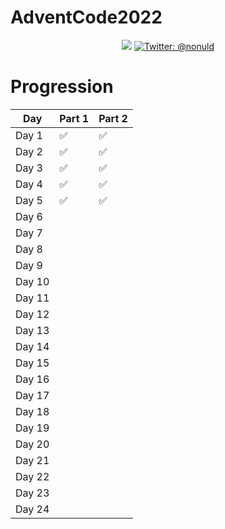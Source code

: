 # AdventCode2022

<p align="center">
    <img src="https://img.shields.io/badge/python-3.9-blue.svg" />
    <a href="https://twitter.com/nonuld">
        <img src="https://img.shields.io/badge/Contact-@nonuld-lightgrey.svg?style=flat" alt="Twitter: @nonuld" />
    </a>
</p>

# Progression

| Day    | Part 1  | Part 2  |
|--------|---------|---------|
| Day 1  |    ✅     |    ✅     |
| Day 2  |    ✅     |    ✅     |
| Day 3  |    ✅     |    ✅     |
| Day 4  |    ✅     |    ✅     |
| Day 5  |    ✅     |    ✅     |
| Day 6  |         |         |
| Day 7  |         |         |
| Day 8  |         |         |
| Day 9  |         |         |
| Day 10 |         |         |
| Day 11 |         |         |
| Day 12 |         |         |
| Day 13 |         |         |
| Day 14 |         |         |
| Day 15 |         |         |
| Day 16 |         |         |
| Day 17 |         |         |
| Day 18 |         |         |
| Day 19 |         |         |
| Day 20 |         |         |
| Day 21 |         |         |
| Day 22 |         |         |
| Day 23 |         |         |
| Day 24 |         |         |
